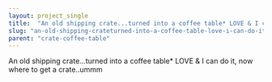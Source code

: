 ```yaml
---
layout: project_single
title:  "An old shipping crate...turned into a coffee table* LOVE & I can do it, now where to get a crate..ummm"
slug: "an-old-shipping-crateturned-into-a-coffee-table-love-i-can-do-it-now"
parent: "crate-coffee-table"
---
```

An old shipping crate...turned into a coffee table* LOVE & I can do it, now where to get a crate..ummm